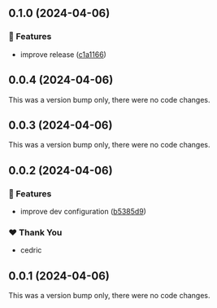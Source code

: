 ## 0.1.0 (2024-04-06)


### 🚀 Features

- improve release ([c1a1166](https://github.com/Sitedia/my-events/commit/c1a1166))

## 0.0.4 (2024-04-06)

This was a version bump only, there were no code changes.

## 0.0.3 (2024-04-06)

This was a version bump only, there were no code changes.

## 0.0.2 (2024-04-06)


### 🚀 Features

- improve dev configuration ([b5385d9](https://github.com/Sitedia/my-events/commit/b5385d9))

### ❤️  Thank You

- cedric

## 0.0.1 (2024-04-06)

This was a version bump only, there were no code changes.